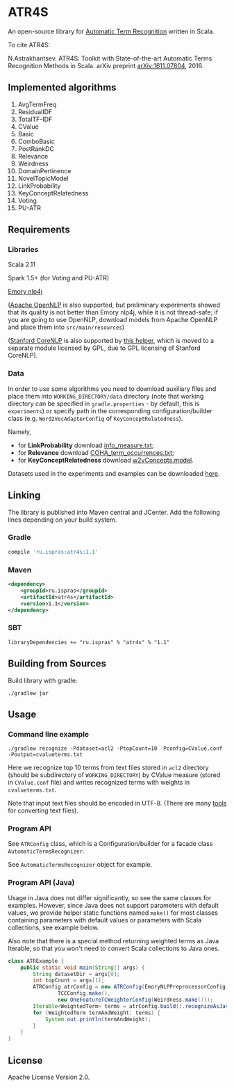 # ATR4S

An open-source library for [Automatic Term Recognition](https://en.wikipedia.org/wiki/Terminology_extraction)
written in Scala.

To cite ATR4S:

N.Astrakhantsev.
ATR4S: Toolkit with State-of-the-art Automatic Terms Recognition Methods in Scala.
arXiv preprint [arXiv:1611.07804](http://arxiv.org/abs/1611.07804), 2016.

## Implemented algorithms

1. AvgTermFreq
2.  ResidualIDF
3.  TotalTF-IDF
4.  CValue
5.  Basic
6.  ComboBasic
7.  PostRankDC
8.  Relevance
9.  Weirdness
10.  DomainPertinence
11.  NovelTopicModel
12.  LinkProbability
13.  KeyConceptRelatedness
14.  Voting
15.  PU-ATR


[//]: # (See details in the paper.)

## Requirements

### Libraries

Scala 2.11

Spark 1.5+ (for Voting and PU-ATR)

[Emory nlp4j](https://emorynlp.github.io/nlp4j/)

([Apache OpenNLP](http://opennlp.apache.org/) is also supported, but
preliminary experiments showed that its quality is not better than Emory nlp4j, while it is not thread-safe;
if you are going to use OpenNLP, download models from Apache OpenNLP and place them into `src/main/resources`)

([Stanford CoreNLP](http://stanfordnlp.github.io/CoreNLP/) is also supported by
[this helper](https://at.ispras.ru/owncloud/index.php/s/Or7je8dxk5xIotL),
which is moved to a separate module licensed by GPL, due to GPL licensing of Stanford CoreNLP).

### Data

In order to use some algorithms you need to download auxiliary files and place them into
`WORKING_DIRECTORY/data` directory (note that working directory can be specified in `gradle.properties` - by default, this is `experiments`)
or specify path in the corresponding configuration/builder class
(e.g. `Word2VecAdapterConfig` of `KeyConceptRelatedness`).

Namely,
- for **LinkProbability** download [info_measure.txt](https://at.ispras.ru/owncloud/index.php/s/MzVm6GVOQ4eTJyR); 
- for **Relevance** download [COHA_term_occurrences.txt](https://at.ispras.ru/owncloud/index.php/s/0eUMJywO3AhXDHb);
- for **KeyConceptRelatedness** download [w2vConcepts.model](https://at.ispras.ru/owncloud/index.php/s/SWP1YiISQPQCqTj).

Datasets used in the experiments and examples can be downloaded [here](https://at.ispras.ru/owncloud/index.php/s/kXqCBSryRswThTy).

## Linking

The library is published into Maven central and JCenter.
Add the following lines depending on your build system.

### Gradle

```gradle
compile 'ru.ispras:atr4s:1.1'
```

### Maven

```xml
<dependency>
    <groupId>ru.ispras</groupId>
    <artifactId>atr4s</artifactId>
    <version>1.1</version>
</dependency>
```

### SBT

```
libraryDependencies += "ru.ispras" % "atr4s" % "1.1"
```

## Building from Sources

Build library with gradle:

```shell
./gradlew jar
```

## Usage

### Command line example

```shell
./gradlew recognize -Pdataset=acl2 -PtopCount=10 -Pconfig=CValue.conf -Poutput=cvalueterms.txt
```

Here we recognize top 10 terms from text files stored in `acl2` directory 
(should be subdirectory of `WORKING_DIRECTORY`) by CValue measure
(stored in `CValue.conf` file) and writes recognized terms with weights in `cvalueterms.txt`.

Note that input text files should be encoded in UTF-8. (There are many [tools](http://stackoverflow.com/questions/64860/best-way-to-convert-text-files-between-character-sets) for converting text files).

### Program API

See `ATRConfig` class, which is a Configuration/builder for a facade class `AutomaticTermsRecognizer`.

See `AutomaticTermsRecognizer` object for example.

### Program API (Java)

Usage in Java does not differ significantly, so see the same classes for examples. 
However, since Java does not support parameters with default values, 
we provide helper static functions named `make()` 
for most classes containing parameters with default values or parameters with Scala collections, 
see example below.

Also note that there is a special method returning weighted terms as Java Iterable, 
so that you won't need to convert Scala collections to Java ones.

```java
class ATRExample {
    public static void main(String[] args) {
        String datasetDir = args[0];
        int topCount = args[1];
        ATRConfig atrConfig = new ATRConfig(EmoryNLPPreprocessorConfig.make(),
                TCCConfig.make(),
                new OneFeatureTCWeighterConfig(Weirdness.make()));
        Iterable<WeightedTerm> terms = atrConfig.build().recognizeAsJavaIterable(datasetDir, topCount);
        for (WeightedTerm termAndWeight: terms) {
            System.out.println(termAndWeight);
        }
    }
}
```

## License

Apache License Version 2.0.
